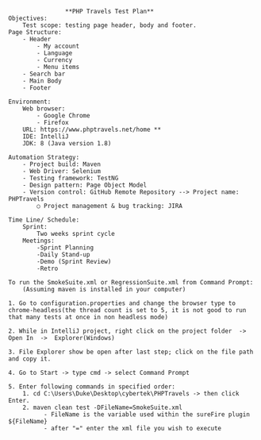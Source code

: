                     **PHP Travels Test Plan**
    Objectives:
        Test scope: testing page header, body and footer.
    Page Structure:
        - Header
            - My account
            - Language
            - Currency
            - Menu items
        - Search bar
        - Main Body
        - Footer

    Environment:
        Web browser:
            - Google Chrome
            - Firefox
        URL: https://www.phptravels.net/home **
        IDE: IntelliJ
        JDK: 8 (Java version 1.8)

    Automation Strategy:
        - Project build: Maven
        - Web Driver: Selenium
        - Testing framework: TestNG
        - Design pattern: Page Object Model
        - Version control: GitHub Remote Repository --> Project name: PHPTravels
            ○ Project management & bug tracking: JIRA
  
    Time Line/ Schedule:
        Sprint:
            Two weeks sprint cycle
        Meetings:
            -Sprint Planning
            -Daily Stand-up
            -Demo (Sprint Review)
            -Retro

    To run the SmokeSuite.xml or RegressionSuite.xml from Command Prompt:
        (Assuming maven is installed in your computer)
    
    1. Go to configuration.properties and change the browser type to chrome-headless(the thread count is set to 5, it is not good to run that many tests at once in non headless mode)
    
    2. While in IntelliJ project, right click on the project folder  ->  Open In  ->  Explorer(Windows)
    
    3. File Explorer show be open after last step; click on the file path and copy it.
    
    4. Go to Start -> type cmd -> select Command Prompt
    
    5. Enter following commands in specified order:
        1. cd C:\Users\Duke\Desktop\cybertek\PHPTravels -> then click Enter.
        2. maven clean test -DFileName=SmokeSuite.xml
              - FileName is the variable used within the sureFire plugin ${FileName}
              - after "=" enter the xml file you wish to execute
